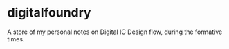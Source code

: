 # digitalfoundry
A store of my personal notes on Digital IC Design flow, during the formative times.
